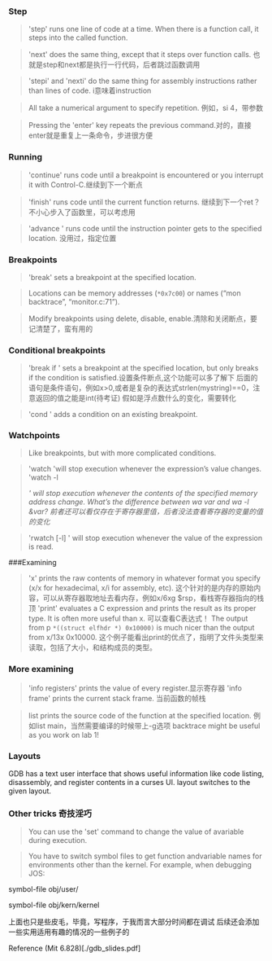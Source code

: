 ### Step

> 'step' runs one line of code at a time. When there is a
> function call, it steps into the called function.

> 'next' does the same thing, except that it steps over function calls. 也就是step和next都是执行一行代码，后者跳过函数调用

> 'stepi' and 'nexti' do the same thing for assembly instructions rather than lines of code. i意味着instruction

> All take a numerical argument to specify repetition.  例如，si 4，带参数

> Pressing the 'enter' key repeats the previous command.对的，直接enter就是重复上一条命令，步进很方便

### Running

> 'continue' runs code until a breakpoint is encountered or you interrupt it with Control-C.继续到下一个断点

> 'finish' runs code until the current function returns.   继续到下一个ret？不小心步入了函数里，可以考虑用

> 'advance <location>' runs code until the instruction pointer gets to the specified location. 没用过，指定位置

### Breakpoints

> 'break' <location> sets a breakpoint at the specified location.

> Locations can be memory addresses (`*0x7c00`) or names (“mon backtrace”, “monitor.c:71”).

> Modify breakpoints using delete, disable, enable.清除和关闭断点，要记清楚了，蛮有用的

### Conditional breakpoints

> 'break <location> if <condition>' sets a breakpoint at the specified location, 
> but only breaks if the condition is satisfied.设置条件断点,这个功能可以多了解下
后面的语句是条件语句，例如x>0,或者是复杂的表达式strlen(mystring)==0，注意返回的值之能是int(待考证)
假如是浮点数什么的变化，需要转化

> 'cond <number> <condition>' adds a condition on an existing breakpoint.

### Watchpoints

> Like breakpoints, but with more complicated conditions.

> 'watch <expression>'will stop execution whenever the expression’s value changes.
> 'watch -l <address>' will stop execution whenever the contents of the specified memory address change.
> What’s the difference between wa var and wa -l &var?
前者还可以看仅存在于寄存器里值，后者没法查看寄存器的变量的值的变化

> 'rwatch [-l] <expression>' will stop execution whenever the value of the expression is read.

###Examining

> 'x' prints the raw contents of memory in whatever format you specify (x/x for hexadecimal, x/i for assembly, etc).
这个针对的是内存的原始内容，可以从寄存器取地址去看内存，例如x/6xg $rsp，看栈寄存器指向的栈顶
> 'print' evaluates a C expression and prints the result as its proper type. It is often more useful than x.
可以查看C表达式！
The output from p `*((struct elfhdr *) 0x10000)` is much nicer than the output from x/13x 0x10000.
这个例子能看出print的优点了，指明了文件头类型来读取，包括了大小，和结构成员的类型。

### More examining

> 'info registers' prints the value of every register.显示寄存器
> 'info frame' prints the current stack frame. 当前函数的帧栈

> list <location> prints the source code of the function at the specified location.
例如list main，当然需要编译的时候带上-g选项
> backtrace might be useful as you work on lab 1!

### Layouts
GDB has a text user interface that shows useful
information like code listing, disassembly, and register
contents in a curses UI.
layout <name> switches to the given layout.

### Other tricks 奇技淫巧
> You can use the 'set' command to change the value of avariable during execution.

>You have to switch symbol files to get function andvariable names for environments other than the kernel.
For example, when debugging JOS:

symbol-file obj/user/<name>

symbol-file obj/kern/kernel

上面也只是些皮毛，毕竟，写程序，于我而言大部分时间都在调试
后续还会添加一些实用适用有趣的情况的一些例子的

Reference (Mit 6.828)[./gdb_slides.pdf]